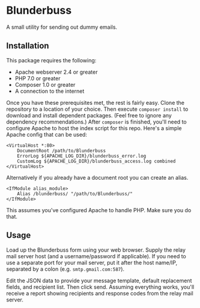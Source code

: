 # Blunderbuss
A small utility for sending out dummy emails.

## Installation
This package requires the following:
* Apache webserver 2.4 or greater
* PHP 7.0 or greater
* Composer 1.0 or greater
* A connection to the internet

Once you have these prerequisites met, the rest is fairly easy. Clone the repository to a location of your choice. Then execute 
`composer install`
to download and install dependent packages. (Feel free to ignore any dependency recommendations.) After `composer` is finished, you'll need to configure Apache to host the index script for this repo. Here's a simple Apache config that can be used:
```
<VirtualHost *:80>
    DocumentRoot /path/to/Blunderbuss
    ErrorLog ${APACHE_LOG_DIR}/blunderbuss_error.log
    CustomLog ${APACHE_LOG_DIR}/blunderbuss_access.log combined
</VirtualHost>
```

Alternatively if you already have a document root you can create an alias.
```
<IfModule alias_module>
    Alias /blunderbuss/ "/path/to/Blunderbuss/"
</IfModule>
```

This assumes you've configured Apache to handle PHP. Make sure you do that. 


## Usage
Load up the Blunderbuss form using your web browser. Supply the relay mail server host (and a username/password if applicable). If you need to use a separate port for your mail server, put it after the host name/IP, separated by a colon (e.g. `smtp.gmail.com:587`). 

Edit the JSON data to provide your message template, default replacement fields, and recipient list. Then click send. Assuming everything works, you'll receive a report showing recipients and response codes from the relay mail server.

